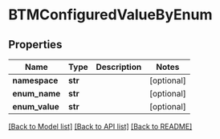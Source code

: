 # BTMConfiguredValueByEnum

## Properties
Name | Type | Description | Notes
------------ | ------------- | ------------- | -------------
**namespace** | **str** |  | [optional] 
**enum_name** | **str** |  | [optional] 
**enum_value** | **str** |  | [optional] 

[[Back to Model list]](../README.md#documentation-for-models) [[Back to API list]](../README.md#documentation-for-api-endpoints) [[Back to README]](../README.md)


